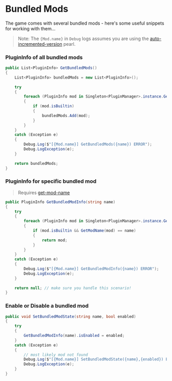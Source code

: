 # Bundled Mods

The game comes with several bundled mods - here's some useful snippets for working with them...

> Note: The `{Mod.name}` in `Debug` logs assumes you are using the [auto-incremented-version](auto-increment-version.md) pearl.

### PluginInfo of all bundled mods

```csharp
public List<PluginInfo> GetBundledMods()
{
    List<PluginInfo> bundledMods = new List<PluginInfo>();
    
    try
    {
        foreach (PluginInfo mod in Singleton<PluginManager>.instance.GetPluginsInfo())
        {
            if (mod.isBuiltin)
            {
                bundledMods.Add(mod);
            }
        }
    }
    catch (Exception e)
    {
        Debug.Log($"[{Mod.name}] GetBundledMods({name}) ERROR");
        Debug.LogException(e);
    }
    
    return bundledMods;
}
```

### PluginInfo for specific bundled mod

> Requires [get-mod-name](get-mod-name.md)

```csharp
public PluginInfo GetBundledModInfo(string name)
{
    try
    {
        foreach (PluginInfo mod in Singleton<PluginManager>.instance.GetPluginsInfo())
        {
            if (mod.isBuiltin && GetModName(mod) == name)
            {
                return mod;
            }
        }
    }
    catch (Exception e)
    {
        Debug.Log($"[{Mod.name}] GetBundledModInfo({name}) ERROR");
        Debug.LogException(e);
    }
    
    return null; // make sure you handle this scenario!
}
```

### Enable or Disable a bundled mod

```csharp
public void SetBundledModState(string name, bool enabled)
{
    try
    {
        GetBundledModInfo(name).isEnabled = enabled;
    }
    catch (Exception e)
    {
        // most likely mod not found
        Debug.Log($"[{Mod.name}] SetBundledModState({name},{enabled}) ERROR");
        Debug.LogException(e);
    }
}
```
